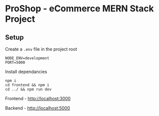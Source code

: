 # ProShop - eCommerce MERN Stack Project

## Setup
Create a `.env` file in the project root
```
NODE_ENV=development
PORT=5000
```
Install dependancies

```
npm i
cd frontend && npm i
cd ../ && npm run dev
```

Frontend - [http://localhost:3000](http://localhost:3000)

Backend - [http://localhost:5000](http://localhost:5000)
